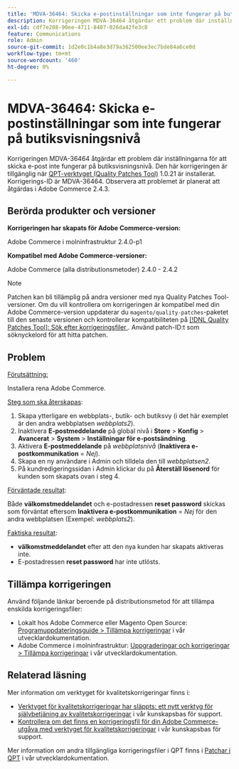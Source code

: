 ```yaml
---
title: 'MDVA-36464: Skicka e-postinställningar som inte fungerar på butiksvisningsnivå'
description: Korrigeringen MDVA-36464 åtgärdar ett problem där inställningarna för att skicka e-post inte fungerar på butiksvisningsnivå. Den här korrigeringen är tillgänglig när [QPT-verktyget (Quality Patches Tool)](/help/announcements/adobe-commerce-announcements/magento-quality-patches-released-new-tool-to-self-serve-quality-patches.md) 1.0.21 är installerat. Korrigerings-ID är MDVA-36464. Observera att problemet är planerat att åtgärdas i Adobe Commerce 2.4.3.
exl-id: cdf7e208-90ee-4711-8407-026da42fe3c8
feature: Communications
role: Admin
source-git-commit: 1d2e0c1b4a8e3d79a362500ee3ec7bde84a6ce0d
workflow-type: tm+mt
source-wordcount: '460'
ht-degree: 0%

---
```


# MDVA-36464: Skicka e-postinställningar som inte fungerar på butiksvisningsnivå

Korrigeringen MDVA-36464 åtgärdar ett problem där inställningarna för att skicka e-post inte fungerar på butiksvisningsnivå. Den här korrigeringen är tillgänglig när [QPT-verktyget (Quality Patches Tool)](/help/announcements/adobe-commerce-announcements/magento-quality-patches-released-new-tool-to-self-serve-quality-patches.md) 1.0.21 är installerat. Korrigerings-ID är MDVA-36464. Observera att problemet är planerat att åtgärdas i Adobe Commerce 2.4.3.

## Berörda produkter och versioner

**Korrigeringen har skapats för Adobe Commerce-version:**

Adobe Commerce i molninfrastruktur 2.4.0-p1

**Kompatibel med Adobe Commerce-versioner:**

Adobe Commerce (alla distributionsmetoder) 2.4.0 - 2.4.2

>[!NOTE]
>
>Patchen kan bli tillämplig på andra versioner med nya Quality Patches Tool-versioner. Om du vill kontrollera om korrigeringen är kompatibel med din Adobe Commerce-version uppdaterar du `magento/quality-patches`-paketet till den senaste versionen och kontrollerar kompatibiliteten på [[!DNL Quality Patches Tool]: Sök efter korrigeringsfiler ](https://devdocs.magento.com/quality-patches/tool.html#patch-grid). Använd patch-ID:t som söknyckelord för att hitta patchen.

## Problem

<u>Förutsättning:</u>

Installera rena Adobe Commerce.

<u>Steg som ska återskapas</u>:

1. Skapa ytterligare en webbplats-, butik- och butiksvy (i det här exemplet är den andra webbplatsen *webbplats2*).
1. Inaktivera **E-postmeddelande** på global nivå i **Store** > **Konfig** > **Avancerat** > **System** > **Inställningar för e-postsändning**.
1. Aktivera **E-postmeddelande** på *webbplatsnivå* (**Inaktivera e-postkommunikation** = *Nej*).
1. Skapa en ny användare i Admin och tilldela den till *webbplatsen2*.
1. På kundredigeringssidan i Admin klickar du på **Återställ lösenord** för kunden som skapats ovan i steg 4.

<u>Förväntade resultat</u>:

Både **välkomstmeddelandet** och e-postadressen **reset password** skickas som förväntat eftersom **Inaktivera e-postkommunikation** = *Nej* för den andra webbplatsen (Exempel: *webbplats2*).

<u>Faktiska resultat</u>:

* **välkomstmeddelandet** efter att den nya kunden har skapats aktiveras inte.
* E-postadressen **reset password** har inte utlösts.

## Tillämpa korrigeringen

Använd följande länkar beroende på distributionsmetod för att tillämpa enskilda korrigeringsfiler:

* Lokalt hos Adobe Commerce eller Magento Open Source: [Programuppdateringsguide > Tillämpa korrigeringar](https://devdocs.magento.com/guides/v2.4/comp-mgr/patching/mqp.html) i vår utvecklardokumentation.
* Adobe Commerce i molninfrastruktur: [Uppgraderingar och korrigeringar > Tillämpa korrigeringar](https://devdocs.magento.com/cloud/project/project-patch.html) i vår utvecklardokumentation.

## Relaterad läsning

Mer information om verktyget för kvalitetskorrigeringar finns i:

* [Verktyget för kvalitetskorrigeringar har släppts: ett nytt verktyg för självbetjäning av kvalitetskorrigeringar](/help/announcements/adobe-commerce-announcements/magento-quality-patches-released-new-tool-to-self-serve-quality-patches.md) i vår kunskapsbas för support.
* [Kontrollera om det finns en korrigeringsfil för din Adobe Commerce-utgåva med verktyget för kvalitetskorrigeringar](/help/support-tools/patches-available-in-qpt-tool/check-patch-for-magento-issue-with-magento-quality-patches.md) i vår kunskapsbas för support.

Mer information om andra tillgängliga korrigeringsfiler i QPT finns i [Patchar i QPT](https://devdocs.magento.com/quality-patches/tool.html#patch-grid) i vår utvecklardokumentation.
